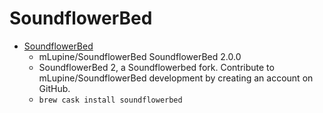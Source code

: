 # SoundflowerBed
- [SoundflowerBed](https://github.com/mLupine/SoundflowerBed)
  -  mLupine/SoundflowerBed SoundflowerBed 2.0.0
  - SoundflowerBed 2, a Soundflowerbed fork. Contribute to mLupine/SoundflowerBed development by creating an account on GitHub.
  - `brew cask install soundflowerbed`

